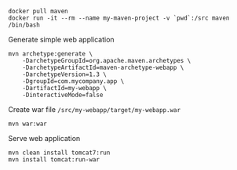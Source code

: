 ```
docker pull maven
docker run -it --rm --name my-maven-project -v `pwd`:/src maven /bin/bash
```

Generate simple web application
```
mvn archetype:generate \
	-DarchetypeGroupId=org.apache.maven.archetypes \
	-DarchetypeArtifactId=maven-archetype-webapp \
	-DarchetypeVersion=1.3 \
	-DgroupId=com.mycompany.app \
	-DartifactId=my-webapp \
	-DinteractiveMode=false
```


Create war file `/src/my-webapp/target/my-webapp.war`
```
mvn war:war
```

Serve web application
```
mvn clean install tomcat7:run
mvn install tomcat:run-war
```
